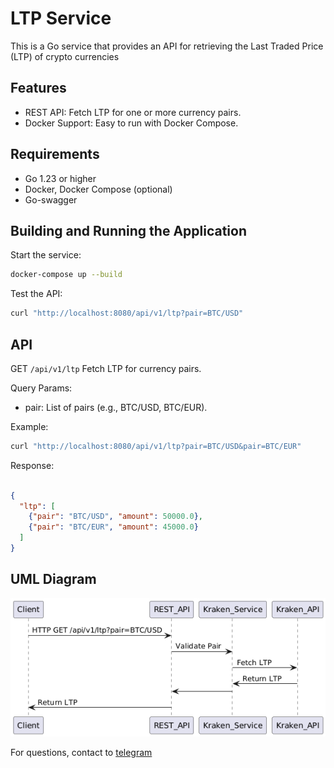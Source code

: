 # LTP Service

This is a Go service that provides an API for retrieving the Last Traded Price (LTP) of crypto currencies



## Features
- REST API: Fetch LTP for one or more currency pairs.
- Docker Support: Easy to run with Docker Compose.

## Requirements

- Go 1.23 or higher
- Docker, Docker Compose (optional)
- Go-swagger

## Building and Running the Application

Start the service:

```bash
docker-compose up --build
```

Test the API:

```bash
curl "http://localhost:8080/api/v1/ltp?pair=BTC/USD"
```


## API
GET `/api/v1/ltp`
Fetch LTP for currency pairs.

Query Params:

- pair: List of pairs (e.g., BTC/USD, BTC/EUR).

Example:

```bash
curl "http://localhost:8080/api/v1/ltp?pair=BTC/USD&pair=BTC/EUR"
```
Response:

```json

{
  "ltp": [
    {"pair": "BTC/USD", "amount": 50000.0},
    {"pair": "BTC/EUR", "amount": 45000.0}
  ]
}
```


## UML Diagram
![alt text](image.png)

For questions, contact to [telegram](t.me/buntov)